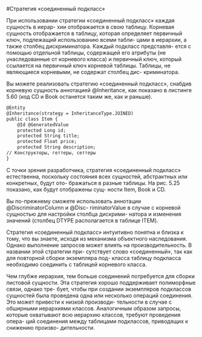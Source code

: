 #Стратегия «соединенный подкласс»

При использовании стратегии «соединенный подкласс» каждая сущность в иерар-
хии отображается в свою таблицу. Корневая сущность отображается в таблицу,
которая определяет первичный ключ, подлежащий использованию всеми табли-
цами в иерархии, а также столбец дискриминатора. Каждый подкласс представля-
ется с помощью отдельной таблицы, содержащей его атрибуты (не унаследованные
от корневого класса) и первичный ключ, который ссылается на первичный ключ
корневой таблицы. Таблицы, не являющиеся корневыми, не содержат столбец дис-
криминатора.

Вы можете реализовать стратегию «соединенный подкласс», снабдив корневую
сущность аннотацией @Inheritance, как показано в листинге 5.60 (код CD и Book
останется таким же, как и раньше).
```xml
@Entity
@Inheritance(strategy = InheritanceType.JOINED)
public class Item {
    @Id @GeneratedValue
    protected Long id;
    protected String title;
    protected Float price;
    protected String description;
// Конструкторы, геттеры, сеттеры
}
```
С точки зрения разработчика, стратегия «соединенный подкласс» естественна,
поскольку состояния всех сущностей, абстрактных или конкретных, будут ото-
бражаться в разные таблицы. На рис. 5.25 показано, как будут отображены сущ-
ности Item, Book и CD.

Вы по-прежнему сможете использовать аннотации @DiscriminatorColumn и @Disc-
riminatorValue в случае с корневой сущностью для настройки столбца дискрими-
натора и изменения значений (столбец DTYPE располагается в таблице ITEM).

Стратегия «соединенный подкласс» интуитивно понятна и близка к тому, что
вы знаете, исходя из механизма объектного наследования. Однако выполнение
запросов может влиять на производительность. В названии этой стратегии при-
сутствует слово «соединенный», так как для повторной сборки экземпляра под-
класса таблицу подкласса необходимо соединить с таблицей корневого класса.

Чем глубже иерархия, тем больше соединений потребуется для сборки листовой
сущности. Эта стратегия хорошо поддерживает полиморфные связи, однако тре-
бует, чтобы при создании экземпляров подклассов сущностей была проведена одна
или несколько операций соединения. Это может привести к низкой производи-
тельности в случае с обширными иерархиями классов. Аналогичным образом
запросы, которые охватывают всю иерархию классов, требуют проведения опера-
ций соединения между таблицами подклассов, приводящих к снижению произво-
дительности.